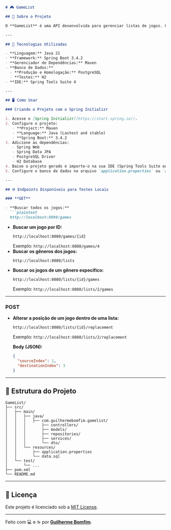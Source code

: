 ```markdown
# 🎮 GameList

## 📖 Sobre o Projeto

O **GameList** é uma API desenvolvida para gerenciar listas de jogos. Com ele, você pode consultar todos os jogos, buscar por gênero, e até alterar a posição dos jogos dentro de uma lista. Esse projeto é perfeito para quem deseja aprender ou explorar desenvolvimento backend com Java e Spring Boot.

---

## 🚀 Tecnologias Utilizadas

- **Linguagem:** Java 21  
- **Framework:** Spring Boot 3.4.2  
- **Gerenciador de Dependências:** Maven  
- **Banco de Dados:**
  - **Produção e Homologação:** PostgreSQL
  - **Testes:** H2  
- **IDE:** Spring Tools Suite 4  

---

## 🖥️ Como Usar

### Criando o Projeto com o Spring Initializr

1. Acesse o [Spring Initializr](https://start.spring.io/).
2. Configure o projeto:
   - **Project:** Maven
   - **Language:** Java (Lastest and stable)
   - **Spring Boot:** 3.4.2
3. Adicione as dependências:
   - Spring Web
   - Spring Data JPA
   - PostgreSQL Driver
   - H2 Database
4. Baixe o projeto gerado e importe-o na sua IDE (Spring Tools Suite ou outra de sua preferência).
5. Configure o banco de dados no arquivo `application.properties` ou `application.yml`.

---

## 🌐 Endpoints Disponíveis para Testes Locais

### **GET**

- **Buscar todos os jogos:**
  ```plaintext
  http://localhost:8080/games
  ```
- **Buscar um jogo por ID:**
  ```plaintext
  http://localhost:8080/games/{id}
  ```
  Exemplo: `http://localhost:8080/games/4`
- **Buscar os gêneros dos jogos:**
  ```plaintext
  http://localhost:8080/lists
  ```
- **Buscar os jogos de um gênero específico:**
  ```plaintext
  http://localhost:8080/lists/{id}/games
  ```
  Exemplo: `http://localhost:8080/lists/2/games`

---

### **POST**

- **Alterar a posição de um jogo dentro de uma lista:**
  ```plaintext
  http://localhost:8080/lists/{id}/replacement
  ```
  Exemplo: `http://localhost:8080/lists/2/replacement`

  **Body (JSON):**
  ```json
  {
    "sourceIndex": 1,
    "destinationIndex": 3
  }
  ```

---

## 📂 Estrutura do Projeto

```plaintext
GameList/
├── src/
│   ├── main/
│   │   ├── java/
│   │   │   ├── com.guilhermebomfim.gamelist/
│   │   │       ├── controllers/
│   │   │       ├── models/
│   │   │       ├── repositories/
│   │   │       ├── services/
│   │   │       └── dto/
│   │   └── resources/
│   │       ├── application.properties
│   │       └── data.sql
│   └── test/
│       └── ...
├── pom.xml
└── README.md
```

---

## 📜 Licença

Este projeto é licenciado sob a [MIT License](LICENSE).  

---

Feito com 💻 e ☕ por **[Guilherme Bomfim](https://github.com/GuilhermeBomfimDev)**.  
```
